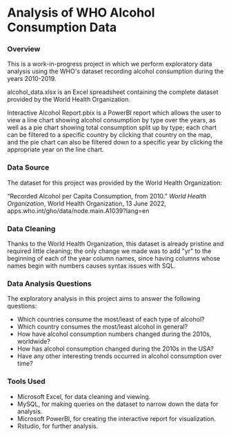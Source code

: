 # Analysis of WHO Alcohol Consumption Data

### Overview

This is a work-in-progress project in which we perform exploratory data analysis using the WHO's dataset recording alcohol consumption during the years 2010-2019.

alcohol_data.xlsx is an Excel spreadsheet containing the complete dataset provided by the World Health Organization.

Interactive Alcohol Report.pbix is a PowerBI report which allows the user to view a line chart showing alcohol consumption by type over the years, as well as a pie chart showing total consumption split up by type; each chart can be filtered to a specific country by clicking that country on the map, and the pie chart can also be filtered down to a specific year by clicking the appropriate year on the line chart.

### Data Source

The dataset for this project was provided by the World Health Organization:

“Recorded Alcohol per Capita Consumption, from 2010.” *World Health Organization*, World Health Organization, 13 June 2022, apps.who.int/gho/data/node.main.A1039?lang=en 

### Data Cleaning

Thanks to the World Health Organization, this dataset is already pristine and required little cleaning; the only change we made was to add "yr" to the beginning of each of the year column names, since having columns whose names begin with numbers causes syntax issues with SQL.

### Data Analysis Questions

The exploratory analysis in this project aims to answer the following questions:
- Which countries consume the most/least of each type of alcohol?
- Which country consumes the most/least alcohol in general?
- How have alcohol consumption numbers changed during the 2010s, worldwide?
- How has alcohol consumption changed during the 2010s in the USA?
- Have any other interesting trends occurred in alcohol consumption over time?

### Tools Used
- Microsoft Excel, for data cleaning and viewing.
- MySQL, for making queries on the dataset to narrow down the data for analysis.
- Microsoft PowerBI, for creating the interactive report for visualization.
- Rstudio, for further analysis.
